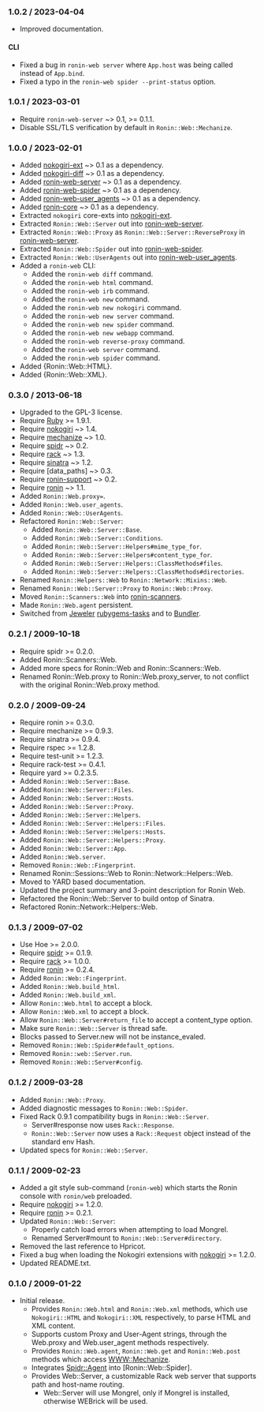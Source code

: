 ### 1.0.2 / 2023-04-04

* Improved documentation.

#### CLI

* Fixed a bug in `ronin-web server` where `App.host` was being called instead of
  `App.bind`.
* Fixed a typo in the `ronin-web spider --print-status` option.

### 1.0.1 / 2023-03-01

* Require `ronin-web-server` ~> 0.1, >= 0.1.1.
* Disable SSL/TLS verification by default in `Ronin::Web::Mechanize`.

### 1.0.0 / 2023-02-01

* Added [nokogiri-ext] ~> 0.1 as a dependency.
* Added [nokogiri-diff] ~> 0.1 as a dependency.
* Added [ronin-web-server] ~> 0.1 as a dependency.
* Added [ronin-web-spider] ~> 0.1 as a dependency.
* Added [ronin-web-user_agents] ~> 0.1 as a dependency.
* Added [ronin-core] ~> 0.1 as a dependency.
* Extracted `nokogiri` core-exts into [nokogiri-ext].
* Extracted `Ronin::Web::Server` out into [ronin-web-server].
* Extracted `Ronin::Web::Proxy` as `Ronin::Web::Server::ReverseProxy`
  in [ronin-web-server].
* Extracted `Ronin::Web::Spider` out into [ronin-web-spider].
* Extracted `Ronin::Web::UserAgents` out into [ronin-web-user_agents].
* Added a `ronin-web` CLI:
  * Added the `ronin-web diff` command.
  * Added the `ronin-web html` command.
  * Added the `ronin-web irb` command.
  * Added the `ronin-web new` command.
  * Added the `ronin-web new nokogiri` command.
  * Added the `ronin-web new server` command.
  * Added the `ronin-web new spider` command.
  * Added the `ronin-web new webapp` command.
  * Added the `ronin-web reverse-proxy` command.
  * Added the `ronin-web server` command.
  * Added the `ronin-web spider` command.
* Added {Ronin::Web::HTML}.
* Added {Ronin::Web::XML}.

[nokogiri-ext]: https://github.com/postmodern/nokogiri-ext#readme
[nokogiri-diff]: https://github.com/postmodern/nokogiri-diff#readme
[ronin-web-server]: https://github.com/ronin-rb/ronin-web-server#readme
[ronin-web-spider]: https://github.com/ronin-rb/ronin-web-spider#readme
[ronin-web-user_agents]: https://github.com/ronin-rb/ronin-web-user_agents#readme
[ronin-core]: https://github.com/ronin-rb/ronin-core#readme

### 0.3.0 / 2013-06-18

* Upgraded to the GPL-3 license.
* Require [Ruby] >= 1.9.1.
* Require [nokogiri] ~> 1.4.
* Require [mechanize] ~> 1.0.
* Require [spidr] ~> 0.2.
* Require [rack] ~> 1.3.
* Require [sinatra] ~> 1.2.
* Require [data\_paths] ~> 0.3.
* Require [ronin-support] ~> 0.2.
* Require [ronin] ~> 1.1.
* Added `Ronin::Web.proxy=`.
* Added `Ronin::Web.user_agents`.
* Added `Ronin::Web::UserAgents`.
* Refactored `Ronin::Web::Server`:
  * Added `Ronin::Web::Server::Base`.
  * Added `Ronin::Web::Server::Conditions`.
  * Added `Ronin::Web::Server::Helpers#mime_type_for`.
  * Added `Ronin::Web::Server::Helpers#content_type_for`.
  * Added `Ronin::Web::Server::Helpers::ClassMethods#files`.
  * Added `Ronin::Web::Server::Helpers::ClassMethods#directories`.
* Renamed `Ronin::Helpers::Web` to `Ronin::Network::Mixins::Web`.
* Renamed `Ronin::Web::Server::Proxy` to `Ronin::Web::Proxy`.
* Moved `Ronin::Scanners::Web` into [ronin-scanners].
* Made `Ronin::Web.agent` persistent.
* Switched from [Jeweler](https://github.com/technicalpickles/jeweler)
  [rubygems-tasks](http://github.com/postmodern/rubygems-tasks) and to
  [Bundler](http://gembundler.com).

### 0.2.1 / 2009-10-18

* Require spidr >= 0.2.0.
* Added Ronin::Scanners::Web.
* Added more specs for Ronin::Web and Ronin::Scanners::Web.
* Renamed Ronin::Web.proxy to Ronin::Web.proxy_server, to not conflict
  with the original Ronin::Web.proxy method.

### 0.2.0 / 2009-09-24

* Require ronin >= 0.3.0.
* Require mechanize >= 0.9.3.
* Require sinatra >= 0.9.4.
* Require rspec >= 1.2.8.
* Require test-unit >= 1.2.3.
* Require rack-test >= 0.4.1.
* Require yard >= 0.2.3.5.
* Added `Ronin::Web::Server::Base`.
* Added `Ronin::Web::Server::Files`.
* Added `Ronin::Web::Server::Hosts`.
* Added `Ronin::Web::Server::Proxy`.
* Added `Ronin::Web::Server::Helpers`.
* Added `Ronin::Web::Server::Helpers::Files`.
* Added `Ronin::Web::Server::Helpers::Hosts`.
* Added `Ronin::Web::Server::Helpers::Proxy`.
* Added `Ronin::Web::Server::App`.
* Added `Ronin::Web.server`.
* Removed `Ronin::Web::Fingerprint`.
* Renamed Ronin::Sessions::Web to Ronin::Network::Helpers::Web.
* Moved to YARD based documentation.
* Updated the project summary and 3-point description for Ronin Web.
* Refactored the Ronin::Web::Server to build ontop of Sinatra.
* Refactored Ronin::Network::Helpers::Web.

### 0.1.3 / 2009-07-02

* Use Hoe >= 2.0.0.
* Require [spidr] >= 0.1.9.
* Require [rack] >= 1.0.0.
* Require [ronin] >= 0.2.4.
* Added `Ronin::Web::Fingerprint`.
* Added `Ronin::Web.build_html`.
* Added `Ronin::Web.build_xml`.
* Allow `Ronin::Web.html` to accept a block.
* Allow `Ronin::Web.xml` to accept a block.
* Allow `Ronin::Web::Server#return_file` to accept a content_type option.
* Make sure `Ronin::Web::Server` is thread safe.
* Blocks passed to Server.new will not be instance_evaled.
* Removed `Ronin::Web::Spider#default_options`.
* Removed `Ronin::web::Server.run`.
* Removed `Ronin::Web::Server#config`.

### 0.1.2 / 2009-03-28

* Added `Ronin::Web::Proxy`.
* Added diagnostic messages to `Ronin::Web::Spider`.
* Fixed Rack 0.9.1 compatibility bugs in `Ronin::Web::Server`.
  * Server#response now uses `Rack::Response`.
  * `Ronin::Web::Server` now uses a `Rack::Request` object instead of the
    standard env Hash.
* Updated specs for `Ronin::Web::Server`.

### 0.1.1 / 2009-02-23

* Added a git style sub-command (`ronin-web`) which starts the Ronin
  console with `ronin/web` preloaded.
* Require [nokogiri] >= 1.2.0.
* Require [ronin] >= 0.2.1.
* Updated `Ronin::Web::Server`:
  * Properly catch load errors when attempting to load Mongrel.
  * Renamed Server#mount to `Ronin::Web::Server#directory`.
* Removed the last reference to Hpricot.
* Fixed a bug when loading the Nokogiri extensions with [nokogiri] >= 1.2.0.
* Updated README.txt.

### 0.1.0 / 2009-01-22

* Initial release.
  * Provides `Ronin::Web.html` and `Ronin::Web.xml` methods, which use
    `Nokogiri::HTML` and `Nokogiri::XML` respectively, to parse HTML and XML
    content.
  * Supports custom Proxy and User-Agent strings, through
    the Web.proxy and Web.user_agent methods respectively.
  * Provides `Ronin::Web.agent`, `Ronin::Web.get` and `Ronin::Web.post` methods
    which access [WWW::Mechanize][mechanize].
  * Integrates [Spidr::Agent][spidr] into [Ronin::Web::Spider].
  * Provides Web::Server, a customizable Rack web server that supports path
    and host-name routing.
    * Web::Server will use Mongrel, only if Mongrel is installed, otherwise
      WEBrick will be used.

[Ruby]: http://www.ruby-lang.org
[nokogiri]: https://github.com/tenderlove/nokogiri
[libxml2]: http://xmlsoft.org/
[libxslt]: http://xmlsoft.org/XSLT/
[mechanize]: https://github.com/tenderlove/mechanize
[spidr]: https://github.com/postmodern/spidr
[rack]: https://github.com/rack/rack
[sinatra]: https://github.com/sinatra/sinatra
[data_paths]: https://github.com/postmodern/data_paths
[ronin-support]: https://github.com/ronin-rb/ronin-support
[ronin]: https://github.com/ronin-rb/ronin
[ronin-scanners]: https://github.com/ronin-rb/ronin-scanners
